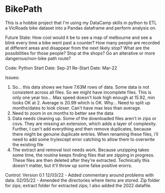 # BikePath

This is a hobbie project that I'm using my DataCamp skills in python to ETL a VicRoads bike dataset into a Pandas dataframe and perform analysis on.

Future State:
How cool would it be to see a map of melbourne and see a blink every time a bike went past a counter?
How many people are recorded at different areas and disappear from the next likely stop?  What are the possibilities for those people?  Stop at the shops?  Go an alterative or more dangerous/non-bike path route?

Code: Python
Start Date: Sep-21
Re-Start Date: Mar-22




Issues:
1. So... this data shows we have 7.63M rows of data. Some data is not consistent across all files.  So we might have incomplete files.  This is only one year too... Max speed doesn't look high enough at 15.92, min looks OK at 2.  Average is 20.99 which is OK.  Why...  Need to split up months/dates to look closer.  Can't have max less than average.
2. Need to zoom in on months to better see the data
3. Data needs cleaning up.  Some of the downloaded files aren't in zips or csvs.  They are missing an extension, which adds a layer of complexity.  Further, I can't add everything and then remove duplicates, because there might be genuine duplicate entries.  When renaming these files, i'll need to add some try/except error catching to allow them to overwrite the existing file
4. The extract and removal tool needs work.  Because unzipping takes some time, the routine keeps finding files that are zipping in progress.  These files are then deleted after they're extracted.  Technically this doesn't matter, but it'll throw up some false positive erorrs.


Control:
Version 0.1
12/03/22 - Added commentary around problems with data. 
02/05/22 - Amended the directories where items are stored.  Zip folder for zips; extract folder for extracted zips;  I also added the 2022 datafile.
